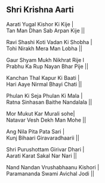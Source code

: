 ## Shri Krishna Aarti


Aarati Yugal Kishor Ki Kije |  
Tan Man Dhan Sab Arpan Kije ||

Ravi Shashi Koti Vadan Ki Shobha |  
Tohi Nirakh Mera Man Lobha ||

Gaur Shyam Mukh Nikhrat Rije l  
Prabhu Ka Rup Nayan Bhar Pije ||

Kanchan Thal Kapur Ki Baati |  
Hari Aaye Nirmal Bhayi Chati ||

Phulan Ki Seja Phulan Ki Mala |  
Ratna Sinhasan Baithe Nandalala ||

Mor Mukut Kar Murali sohe|  
Natavar Vesh Dekh Man Mohe ||

Ang Nila Pita Pata Sari |  
Kunj Bihaari Giravaradhaarii ||

Shri Purushottam Girivar Dhari |  
Aarati Karat Sakal Nar Nari ||

Nand Nandan Vrushabhaanu Kishori |  
Paramananda Swami Avichal Jodi ||

